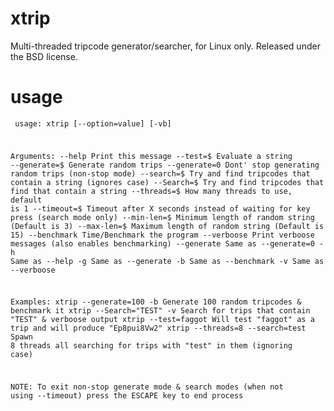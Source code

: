 # xtrip

Multi-threaded tripcode generator/searcher, for Linux only.
Released under the BSD license.

# usage

<code><pre>
usage: xtrip [--option=value] [-vb]

Arguments:
 --help        Print this message
 --test=$      Evaluate a string
 --generate=$  Generate random trips
 --generate=0  Dont' stop generating random trips (non-stop mode)
 --search=$    Try and find tripcodes that contain a string (ignores case)
 --Search=$    Try and find tripcodes that find that contain a string
 --threads=$   How many threads to use, default is 1
 --timeout=$   Timeout after X seconds instead of waiting for key press (search mode only)
 --min-len=$   Minimum length of random string (Default is 3)
 --max-len=$   Maximum length of random string (Default is 15)
 --benchmark   Time/Benchmark the program
 --verboose    Print verboose messages (also enables benchmarking)
 --generate    Same as --generate=0
  -h           Same as --help
  -g           Same as --generate
  -b           Same as --benchmark
  -v           Same as --verboose

Examples:
 xtrip --generate=100 -b          Generate 100 random tripcodes & benchmark it
 xtrip --Search="TEST" -v         Search for trips that contain "TEST" & verboose output
 xtrip --test=faggot              Will test "faggot" as a trip and will produce "Ep8pui8Vw2"
 xtrip --threads=8 --search=test  Spawn 8 threads all searching for trips with "test" in them (ignoring case)

NOTE:
 To exit non-stop generate mode & search modes (when not using --timeout) press the ESCAPE key to end process
</pre></code>
